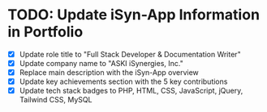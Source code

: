 # TODO: Update iSyn-App Information in Portfolio

- [x] Update role title to "Full Stack Developer & Documentation Writer"
- [x] Update company name to "ASKI iSynergies, Inc."
- [x] Replace main description with the iSyn-App overview
- [x] Update key achievements section with the 5 key contributions
- [x] Update tech stack badges to PHP, HTML, CSS, JavaScript, jQuery, Tailwind CSS, MySQL
